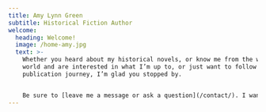 ```yaml
---
title: Amy Lynn Green
subtitle: Historical Fiction Author
welcome:
  heading: Welcome!
  image: /home-amy.jpg
  text: >-
    Whether you heard about my historical novels, or know me from the writing
    world and are interested in what I’m up to, or just want to follow my
    publication journey, I’m glad you stopped by.


    Be sure to [leave me a message or ask a question](/contact/). I want this to have a community feel. After all, we readers have to stick together!
---
```


